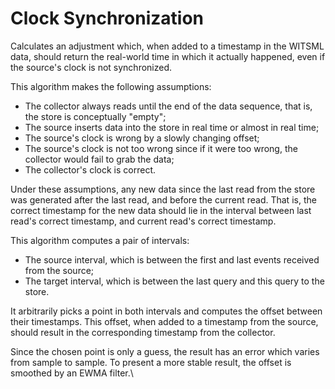 # Clock Synchronization

Calculates an adjustment which, when added to a timestamp in the WITSML data, should return the real-world time in which it actually happened, even if the source's clock is not synchronized.

This algorithm makes the following assumptions:

* The collector always reads until the end of the data sequence, that is, the store is conceptually "empty";
* The source inserts data into the store in real time or almost in real time;
* The source's clock is wrong by a slowly changing offset;
* The source's clock is not too wrong since if it were too wrong, the collector would fail to grab the data;
* The collector's clock is correct.

Under these assumptions, any new data since the last read from the store was generated after the last read, and before the current read. That is, the correct timestamp for the new data should lie in the interval between last read's correct timestamp, and current read's correct timestamp.

This algorithm computes a pair of intervals:

* The source interval, which is between the first and last events received from the source;
* The target interval, which is between the last query and this query to the store.

It arbitrarily picks a point in both intervals and computes the offset between their timestamps. This offset, when added to a timestamp from the source, should result in the corresponding timestamp from the collector.

Since the chosen point is only a guess, the result has an error which varies from sample to sample. To present a more stable result, the offset is smoothed by an EWMA filter.\
